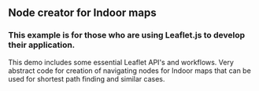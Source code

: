 ## Node creator for Indoor maps
### This example is for those who are using Leaflet.js to develop their application.

This demo includes some essential Leaflet API's and workflows.
Very abstract code for creation of navigating nodes for Indoor maps that can be used for shortest path finding and similar cases.
